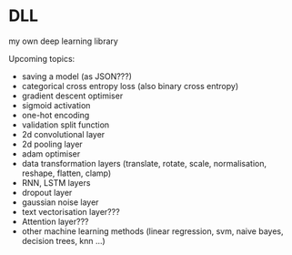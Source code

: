 # DLL
 my own deep learning library


Upcoming topics:
- saving a model (as JSON???)
- categorical cross entropy loss (also binary cross entropy)
- gradient descent optimiser
- sigmoid activation
- one-hot encoding
- validation split function
- 2d convolutional layer
- 2d pooling layer
- adam optimiser
- data transformation layers (translate, rotate, scale, normalisation, reshape, flatten, clamp)
- RNN, LSTM layers
- dropout layer
- gaussian noise layer
- text vectorisation layer???
- Attention layer???
- other machine learning methods (linear regression, svm, naive bayes, decision trees, knn ...)
